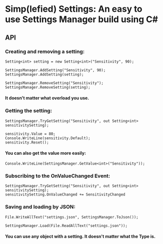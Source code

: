 # Simp(lefied) Settings: An easy to use Settings Manager build using C#

## API
### Creating and removing a setting:
```
Setting<int> setting = new Setting<int>("Sensitivity", 90);

SettingsManager.AddSetting("Sensitivity", 90);
SettingsManager.AddSetting(setting);

SettingsManager.RemoveSetting("Sensitivity");
SettingsManager.RemoveSetting(setting);
```
#### It doesn't matter what overload you use.

### Getting the setting:
```
SettingsManager.TryGetSetting("Sensitivity", out Setting<int> sensitivitySetting);

sensitivity.Value = 80;
Console.WriteLine(sensitivity.Default);
sensitivity.Reset();
```

#### You can also get the value more easily:
```
Console.WriteLine(SettingsManager.GetValue<int>("Sensitivity"));
```

### Subscribing to the OnValueChanged Event:
```
SettingsManager.TryGetSetting("Sensitivity", out Setting<int> sensitivitySetting);
sensitivitySetting.OnValueChanged += SensitivityChanged
```

### Saving and loading by JSON:
```
File.WriteAllText("settings.json", SettingsManager.ToJson());

SettingsManager.Load(File.ReadAllText("settings.json"));
```

#### You can use any object with a setting. It doesn't matter what the Type is.
